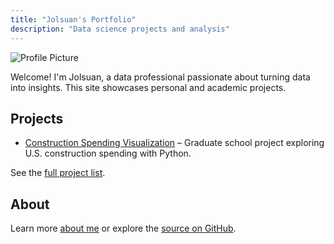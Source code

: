 ```yaml
---
title: "Jolsuan's Portfolio"
description: "Data science projects and analysis"
---
```


![Profile Picture](/pics/Albert_Einstein_Q.jpg)

Welcome! I'm Jolsuan, a data professional passionate about turning data into insights. This site showcases personal and academic projects.

## Projects

- [Construction Spending Visualization](projects/construction-spending/) – Graduate school project exploring U.S. construction spending with Python.

See the [full project list](projects/).

## About

Learn more [about me](about.md) or explore the [source on GitHub](https://github.com/Jolsuan/jolsuan.github.io).
